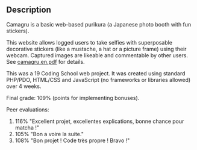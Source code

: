 ## Description

Camagru is a basic web-based purikura (a Japanese photo booth with fun stickers).

This website allows logged users to take selfies with superposable decorative stickers (like a mustache, a hat or a picture frame) using their webcam. Captured images are likeable and commentable by other users. See [camagru.en.pdf](../master/camagru.en.pdf) for details.

This was a 19 Coding School web project. It was created using standard PHP/PDO, HTML/CSS and JavaScript (no frameworks or libraries allowed) over 4 weeks.

Final grade: 109% (points for implementing bonuses).

Peer evaluations:
1) 116% "Excellent projet, excellentes explications, bonne chance pour matcha !"
2) 105% "Bon a voire la suite."
3) 108% "Bon projet ! Code très propre ! Bravo !"
